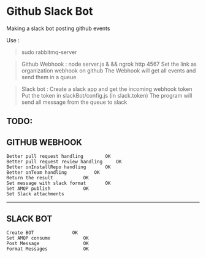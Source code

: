 # Github Slack Bot

Making a slack bot posting github events

Use : 

> sudo rabbitmq-server

> Github Webhook : node server.js & && ngrok http 4567 
  Set the link as organization webhook on github
  The Webhook will get all events and send them in a queue

> Slack bot : Create a slack app and get the incoming webhook token
  Put the token in slackBot/config.js (in slack.token)
  The program will send all message from the queue to slack




TODO:
---------------------

GITHUB WEBHOOK
---------------------
	Better pull request handling		OK
	Better pull request review handling 	OK
	Better onInstallRepo handling 		OK
	Better onTeam handling 			OK
	Return the result 			OK
	Set message with slack format		OK
	Set AMQP publish			OK
	Set Slack attachments			
---------------------
SLACK BOT
---------------------
	Create BOT				OK
	Set AMQP consume			OK
	Post Message				OK
	Format Messages				OK